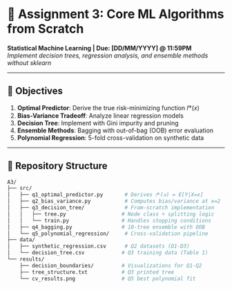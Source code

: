# 🧠 Assignment 3: Core ML Algorithms from Scratch
**Statistical Machine Learning | Due: [DD/MM/YYYY] @ 11:59PM**  
*Implement decision trees, regression analysis, and ensemble methods without sklearn*

---

## 🎯 Objectives
1. **Optimal Predictor**: Derive the true risk-minimizing function 𝑓*(𝑥)
2. **Bias-Variance Tradeoff**: Analyze linear regression models
3. **Decision Tree**: Implement with Gini impurity and pruning
4. **Ensemble Methods**: Bagging with out-of-bag (OOB) error evaluation
5. **Polynomial Regression**: 5-fold cross-validation on synthetic data

---

## 📂 Repository Structure
```bash
A3/
├── src/
│   ├── q1_optimal_predictor.py       # Derives 𝑓*(𝑥) = E[Y|X=x]
│   ├── q2_bias_variance.py           # Computes bias/variance at x=2
│   ├── q3_decision_tree/             # From-scratch implementation
│   │   ├── tree.py                  # Node class + splitting logic
│   │   └── train.py                 # Handles stopping conditions
│   ├── q4_bagging.py                # 10-tree ensemble with OOB
│   └── q5_polynomial_regression/     # Cross-validation pipeline
├── data/
│   ├── synthetic_regression.csv      # Q2 datasets (D1-D3)
│   └── decision_tree.csv            # Q3 training data (Table 1)
└── results/
    ├── decision_boundaries/         # Visualizations for Q1-Q2
    ├── tree_structure.txt           # Q3 printed tree
    └── cv_results.png               # Q5 best polynomial fit
